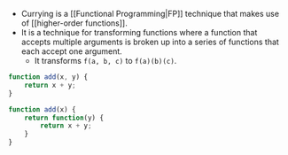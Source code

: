 - Currying is a [[Functional Programming|FP]] technique that makes use of [[higher-order functions]].
- It is a technique for transforming functions where a function that accepts multiple arguments is broken up into a series of functions that each accept one argument.
    - It transforms `f(a, b, c)` to `f(a)(b)(c)`.

```js
function add(x, y) {
    return x + y; 
}

function add(x) {
    return function(y) {
        return x + y; 
    }
}
```